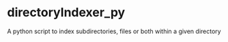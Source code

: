 # directoryIndexer_py
A python script to index subdirectories, files or both within a given directory
